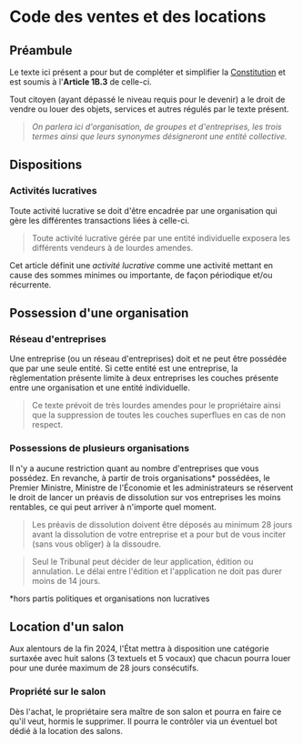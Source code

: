 # Code des ventes et des locations

## Préambule

Le texte ici présent a pour but de compléter et simplifier la [Constitution](/page/constitution) et est soumis à l'**Article 1B.3** de celle-ci.

Tout citoyen (ayant dépassé le niveau requis pour le devenir) a le droit de vendre ou louer des objets, services et autres régulés par le texte présent.

> _On parlera ici d'organisation, de groupes et d'entreprises, les trois termes ainsi que leurs synonymes désigneront une entité collective._


## Dispositions

### Activités lucratives

Toute activité lucrative se doit d'être encadrée par une organisation qui gère les différentes transactions liées à celle-ci.

> Toute activité lucrative gérée par une entité individuelle exposera les différents vendeurs à de lourdes amendes.

Cet article définit une _activité lucrative_ comme une activité mettant en cause des sommes minimes ou importante, de façon périodique et/ou récurrente.



## Possession d'une organisation

### Réseau d'entreprises

Une entreprise (ou un réseau d'entreprises) doit et ne peut être possédée que par une seule entité. Si cette entité est une entreprise, la règlementation présente limite à deux entreprises les couches présente entre une organisation et une entité individuelle.

> Ce texte prévoit de très lourdes amendes pour le propriétaire ainsi que la suppression de toutes les couches superflues en cas de non respect.

### Possessions de plusieurs organisations

Il n'y a aucune restriction quant au nombre d'entreprises que vous possédez. En revanche, à partir de trois organisations* possédées, le Premier Ministre, Ministre de l'Économie et les administrateurs se réservent le droit de lancer un préavis de dissolution sur vos entreprises les moins rentables, ce qui peut arriver à n'importe quel moment.

> Les préavis de dissolution doivent être déposés au minimum 28 jours avant la dissolution de votre entreprise et a pour but de vous inciter (sans vous obliger) à la dissoudre.

> Seul le Tribunal peut décider de leur application, édition ou annulation. Le délai entre l'édition et l'application ne doit pas durer moins de 14 jours.

*hors partis politiques et organisations non lucratives

## Location d'un salon

Aux alentours de la fin 2024, l'État mettra à disposition une catégorie surtaxée avec huit salons (3 textuels et 5 vocaux) que chacun pourra louer pour une durée maximum de 28 jours consécutifs.


### Propriété sur le salon

Dès l'achat, le propriétaire sera maître de son salon et pourra en faire ce qu'il veut, hormis le supprimer. Il pourra le contrôler via un éventuel bot dédié à la location des salons.


